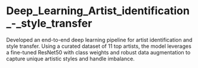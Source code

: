 # Deep_Learning_Artist_identification_-_style_transfer
Developed an end-to-end deep learning pipeline for artist identification and style transfer. Using a curated dataset of 11 top artists, the model leverages a fine-tuned ResNet50 with class weights and robust data augmentation to capture unique artistic styles and handle imbalance.
